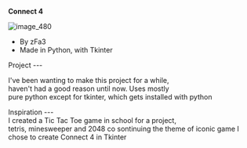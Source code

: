 **Connect 4**

![image_480](https://github.com/zFa3/Connect-4/assets/153332084/c672dc5b-0f3c-4248-a3fd-4b8025018d71)

- By zFa3
- Made in Python, with Tkinter

Project ---  
  
I've been wanting to make this project for a while,  
haven't had a good reason until now. Uses mostly   
pure python except for tkinter, which gets installed
with python
  
Inspiration ---  
I created a Tic Tac Toe game in school for a project,  
tetris, minesweeper and 2048 co sontinuing the theme
of iconic game I chose to create Connect 4 in Tkinter
